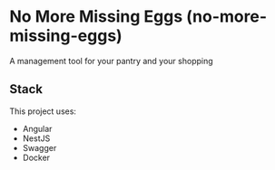 # No More Missing Eggs (no-more-missing-eggs)
A management tool for your pantry and your shopping

## Stack
This project uses:
- Angular
- NestJS
- Swagger
- Docker
